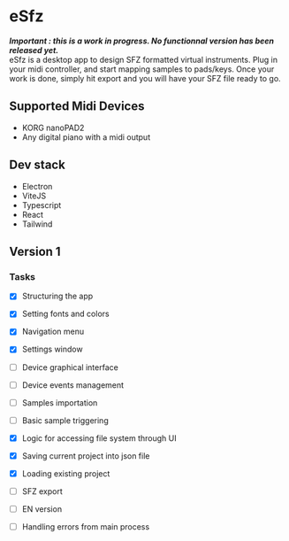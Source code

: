# eSfz
__*Important : this is a work in progress. No functionnal version has been released yet.*__  
eSfz is a desktop app to design SFZ formatted virtual instruments. Plug in your midi controller, and start mapping samples to pads/keys. Once your work is done, simply hit export and you will have your SFZ file ready to go.

## Supported Midi Devices
- KORG nanoPAD2
- Any digital piano with a midi output

## Dev stack
- Electron
- ViteJS
- Typescript
- React
- Tailwind

## Version 1

### Tasks

- [x] Structuring the app
- [x] Setting fonts and colors
- [x] Navigation menu
- [x] Settings window
- [ ] Device graphical interface
- [ ] Device events management
- [ ] Samples importation
- [ ] Basic sample triggering
- [x] Logic for accessing file system through UI
- [x] Saving current project into json file
- [x] Loading existing project
- [ ] SFZ export
- [ ] EN version
- [ ] Handling errors from main process
 